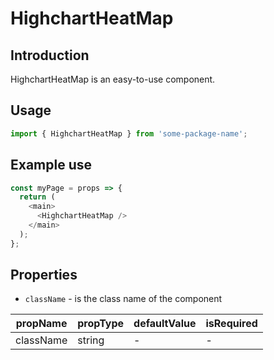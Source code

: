 # HighchartHeatMap

<!-- STORY -->

## Introduction

HighchartHeatMap is an easy-to-use component.

## Usage

```javascript
import { HighchartHeatMap } from 'some-package-name';
```

## Example use

```javascript
const myPage = props => {
  return (
    <main>
      <HighchartHeatMap />
    </main>
  );
};
```

## Properties

- `className` - is the class name of the component

| propName  | propType | defaultValue | isRequired |
| --------- | -------- | ------------ | ---------- |
| className | string   | -            | -          |
